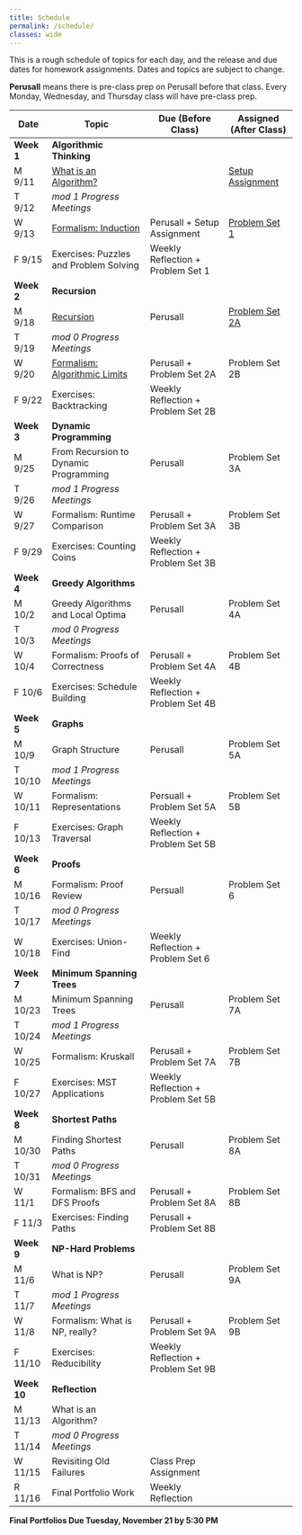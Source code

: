 ```yaml
---
title: Schedule
permalink: /schedule/
classes: wide
---
```


This is a rough schedule of topics for each day, and the release and due dates for homework assignments. Dates and topics are subject to change. 

**Perusall** means there is pre-class prep on Perusall before that class. Every Monday, Wednesday, and Thursday class will have pre-class prep. 

| Date	| Topic	| Due (Before Class) |	Assigned (After Class) |
| ------- | ----------| ------------- | -------------- |
| **Week 1** | **Algorithmic Thinking** | | |
| M 9/11 | [What is an Algorithm?][w1d1] | | [Setup Assignment][setup]
| T 9/12 | _mod 1 Progress Meetings_ 
| W 9/13 | [Formalism: Induction][w1d2] | Perusall + Setup Assignment | [Problem Set 1][ps1]
| F 9/15 | Exercises: Puzzles and Problem Solving | Weekly Reflection + Problem Set 1 | 
| **Week 2** | **Recursion** | | |
| M 9/18 | [Recursion][w2d1] | Perusall | [Problem Set 2A][ps2a]
| T 9/19 | _mod 0 Progress Meetings_
| W 9/20 | [Formalism: Algorithmic Limits][w2d2] | Perusall + Problem Set 2A | Problem Set 2B
| F 9/22 | Exercises: Backtracking | Weekly Reflection + Problem Set 2B
| **Week 3** | **Dynamic Programming** | | |
| M 9/25 | From Recursion to Dynamic Programming | Perusall | Problem Set 3A
| T 9/26 | _mod 1 Progress Meetings_
| W 9/27 | Formalism: Runtime Comparison | Perusall + Problem Set 3A | Problem Set 3B 
| F 9/29 | Exercises: Counting Coins | Weekly Reflection + Problem Set 3B
| **Week 4** | **Greedy Algorithms** | | |
| M 10/2 | Greedy Algorithms and Local Optima | Perusall | Problem Set 4A
| T 10/3 | _mod 0 Progress Meetings_
| W 10/4 | Formalism: Proofs of Correctness | Perusall + Problem Set 4A | Problem Set 4B |
| F 10/6 | Exercises: Schedule Building | Weekly Reflection + Problem Set 4B |
| **Week 5** | **Graphs** | | |
| M 10/9 | Graph Structure | Perusall | Problem Set 5A
| T 10/10 | _mod 1 Progress Meetings_
| W 10/11 | Formalism: Representations | Persuall + Problem Set 5A | Problem Set 5B
| F 10/13 | Exercises: Graph Traversal | Weekly Reflection + Problem Set 5B 
| **Week 6** | **Proofs** | | |
| M 10/16 | Formalism: Proof Review | Persuall | Problem Set 6
| T 10/17 | _mod 0 Progress Meetings_
| W 10/18 | Exercises: Union-Find | Weekly Reflection + Problem Set 6 | 
| **Week 7** | **Minimum Spanning Trees** | | |
| M 10/23 | Minimum Spanning Trees | Perusall | Problem Set 7A
| T 10/24 | _mod 1 Progress Meetings_
| W 10/25 | Formalism: Kruskall | Perusall + Problem Set 7A | Problem Set 7B
| F 10/27 | Exercises: MST Applications | Weekly Reflection + Problem Set 5B
| **Week 8** | **Shortest Paths** | | |
| M 10/30 | Finding Shortest Paths | Perusall | Problem Set 8A
| T 10/31 | _mod 0 Progress Meetings_
| W 11/1 | Formalism: BFS and DFS Proofs | Perusall + Problem Set 8A | Problem Set 8B
| F 11/3 | Exercises: Finding Paths | Perusall + Problem Set 8B
| **Week 9** | **NP-Hard Problems** | | | 
| M 11/6 | What is NP? | Perusall | Problem Set 9A
| T 11/7 | _mod 1 Progress Meetings_
| W 11/8 | Formalism: What is NP, really? | Perusall + Problem Set 9A | Problem Set 9B
| F 11/10 | Exercises: Reducibility | Weekly Reflection + Problem Set 9B
| **Week 10** | **Reflection** | | |
| M 11/13 | What is an Algorithm? 
| T 11/14 | _mod 0 Progress Meetings_
| W 11/15 | Revisiting Old Failures | Class Prep Assignment
| R 11/16 | Final Portfolio Work | Weekly Reflection

**Final Portfolios Due Tuesday, November 21 by 5:30 PM**

[w1d1]: https://alackles.github.io/CMSC-510-FT-23/notes/w1d1
[w1d2]: https://alackles.github.io/CMSC-510-FT-23/notes/w1d2
[w2d1]: https://alackles.github.io/CMSC-510-FT-23/notes/w2d1
[w2d2]: https://alackles.github.io/CMSC-510-FT-23/notes/w2d2

[setup]: https://alackles.github.io/CMSC-510-FT-23/notes/setup
[ps1]: https://classroom.github.com/a/zaXiMXzr
[ps2a]: https://classroom.github.com/a/LqQo6KM5